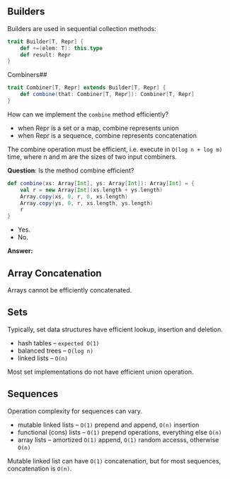 ## Builders

Builders are used in sequential collection methods:
```scala
trait Builder[T, Repr] {
    def +=(elem: T): this.type
    def result: Repr
}
```

Combiners## 
```scala
trait Combiner[T, Repr] extends Builder[T, Repr] {
    def combine(that: Combiner[T, Repr]): Combiner[T, Repr]
}
```

How can we implement the `combine` method efficiently?

* when Repr is a set or a map, combine represents union
* when Repr is a sequence, combine represents concatenation

The combine operation must be efficient, i.e. execute in `O(log n + log m)` time, where n and m are the sizes of two input combiners.

**Question**: Is the method combine efficient?

```scala
def combine(xs: Array[Int], ys: Array[Int]): Array[Int] = {
    val r = new Array[Int](xs.length + ys.length)
    Array.copy(xs, 0, r, 0, xs.length)
    Array.copy(ys, 0, r, xs.length, ys.length)
    r
}
```
* Yes.
* No.

**Answer:**

## Array Concatenation

Arrays cannot be efficiently concatenated.

## Sets

Typically, set data structures have efficient lookup, insertion and deletion.

* hash tables – `expected O(1)`
* balanced trees – `O(log n)`
* linked lists – `O(n)`

Most set implementations do not have efficient union operation.

## Sequences

Operation complexity for sequences can vary.

* mutable linked lists – `O(1)` prepend and append, `O(n)` insertion
* functional (cons) lists – `O(1)` prepend operations, everything else `O(n)`
* array lists – amortized `O(1)` append, `O(1)` random accesss, otherwise `O(n)`

Mutable linked list can have `O(1)` concatenation, but for most sequences, concatenation is `O(n)`.

